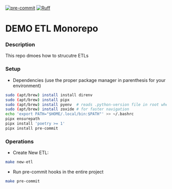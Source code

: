 [![pre-commit](https://img.shields.io/badge/pre--commit-enabled-brightgreen?logo=pre-commit&logoColor=white)](https://github.com/pre-commit/pre-commit)
[![Ruff](https://img.shields.io/endpoint?url=https://raw.githubusercontent.com/astral-sh/ruff/main/assets/badge/v2.json)](https://github.com/astral-sh/ruff)

# DEMO ETL Monorepo

### Description

This repo dmoes how to strucutre ETLs

### Setup

- Dependencies (use the proper package manager in parenthesis for your environment)

```bash
sudo (apt/brew) install install direnv
sudo (apt/brew) install pipx
sudo (apt/brew) install pyenv  # reads .python-version file in root when creating venvs
sudo (apt/brew) install zoxide # for faster navigation
echo 'export PATH="$HOME/.local/bin:$PATH"' >> ~/.bashrc
pipx ensurepath
pipx install 'poetry >= 1'
pipx install pre-commit
```

### Operations

- Create New ETL:

```bash
make new-etl
```

- Run pre-commit hooks in the entire project

```bash
make pre-commit
```
